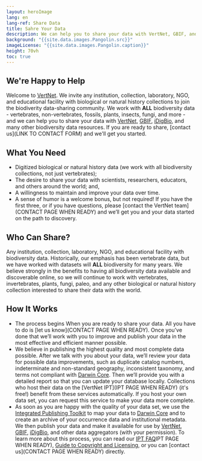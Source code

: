 ```yaml
--- 
layout: heroImage
lang: en
lang-ref: Share Data
title: Sahre Your Data 
description: We can help you to share your data with VertNet, GBIF, and other data portals.
background: "{{site.data.images.Pangolin.src}}"
imageLicense: "{{site.data.images.Pangolin.caption}}"
height: 70vh
toc: true
---
```


## We're Happy to Help
Welcome to [VertNet](https://hp-vertnet-plus.gbif-staging.org/about/). We invite any institution, collection, laboratory, NGO, and educational facility with biological or natural history collections to join the biodiverity data-sharing community.
We work with **ALL** biodiversity data - vertebrates, non-vertebrates, fossils, plants, insects, fungi, and more - and we can help you to share your data with [VertNet](https://hp-vertnet-plus.gbif-staging.org/data/), [GBIF](https://www.gbif.org/), [iDigBio](https://www.idigbio.org/portal/search), and many other biodiversity data resources.
If you are ready to share, [contact us](LINK TO CONTACT FORM) and we'll get you started.

## What You Need
  - Digitized biological or natural history data (we work with all biodiversity collections, not just vertebrates);
  - The desire to share your data with scientists, researchers, educators, and others around the world; and,
  - A willingness to maintain and improve your data over time.
  - A sense of humor is a welcome bonus, but not required!
If you have the first three, or if you have questions, please [contact the VertNet team](CONTACT PAGE WHEN READY) and we’ll get you and your data started on the path to discovery.

## Who Can Share?
Any institution, collection, laboratory, NGO, and educational facility with biodiversity data. Historically, our emphasis has been vertebrate data, but we have worked with datasets will **ALL** biodiversity for many years. We believe strongly in the benefits to having all biodiversity data available and discoverable online, so we will continue to work with vertebrates, invertebrates, plants, fungi, paleo, and any other biological or natural history collection interested to share their data with the world.

## How It Works

  - The process begins When you are ready to share your data. All you have to do is [let us know](CONTACT PAGE WHEN READY). Once you’ve done that we’ll work with you to improve and publish your data in the most effective and efficient manner possible.
  - We believe in publishing the highest quality and most complete data possible. After we talk with you about your data, we’ll review your data for possible data improvements, such as duplicate catalog numbers, indeterminate and non-standard geography, inconsistent taxonomy, and terms not compliant with [Darwin Core](http://rs.tdwg.org/dwc.htm). Then we’ll provide you with a detailed report so that you can update your database locally. Collections who host their data on the [VertNet IPT](IPT PAGE WHEN READY) (it's free!) benefit from these services automatically. If you host your own data set, you can request this service to make your data more complete.
  - As soon as you are happy with the quality of your data set, we use the [Integrated Publishing Toolkit](https://www.gbif.org/ipt) to map your data to [Darwin Core](http://rs.tdwg.org/dwc.htm) and to create an archive of your occurrence data and institutional metadata. We then publish your data and make it available for use by [VertNet](https://hp-vertnet-plus.gbif-staging.org/data/), [GBIF](https://www.gbif.org/occurrence/search), [iDigBio](https://www.idigbio.org/portal/search), and other data aggregators (with your permission). To learn more about this process, you can read our [IPT FAQ]()IPT PAGE WHEN READY), [Guide to Copyright and Licensing](https://hp-vertnet-plus.gbif-staging.org/resources/datalicensingguide/), or you can [contact us](CONTACT PAGE WHEN READY) directly.


